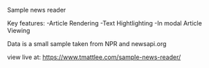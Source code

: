 Sample news reader

Key features:
-Article Rendering
-Text Hightlighting
-In modal Article Viewing

Data is a small sample taken from NPR and newsapi.org

view live at: https://www.tmattlee.com/sample-news-reader/
